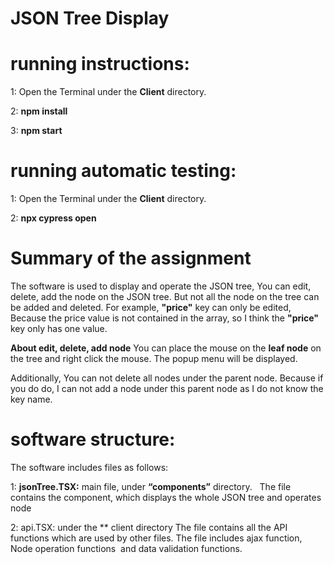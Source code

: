 # JSON Tree Display
# running instructions:

1: Open the Terminal under the **Client** directory.

2: **npm install**

3: **npm start**

# running automatic testing:

1: Open the Terminal under the **Client** directory.

2: **npx cypress open**

# Summary of the assignment

The software is used to display and operate the JSON tree, You can edit, delete, add the node on the JSON tree.
But not all the node on the tree can be added and deleted. For example, **"price"** key can only be edited, Because 
the price value is not contained in the array, so I think the **"price"** key only has one value.

**About edit, delete, add node**
You can place the mouse on the **leaf node** on the tree and right click the mouse. The popup menu will be displayed.

Additionally, You can not delete all nodes under the parent node. Because if you do do, I can not add a node under this parent node as I do not know the
key name.

# software structure: #

The software includes files as follows:

1: **jsonTree.TSX:** main file, under **“components”** directory.
     The file contains the <JsonTree> component, which displays the whole JSON tree and operates node

2:  api.TSX: under the ** client directory
The file contains all the API functions which are used by other files. The file includes ajax function, Node operation functions 
and data validation functions.





